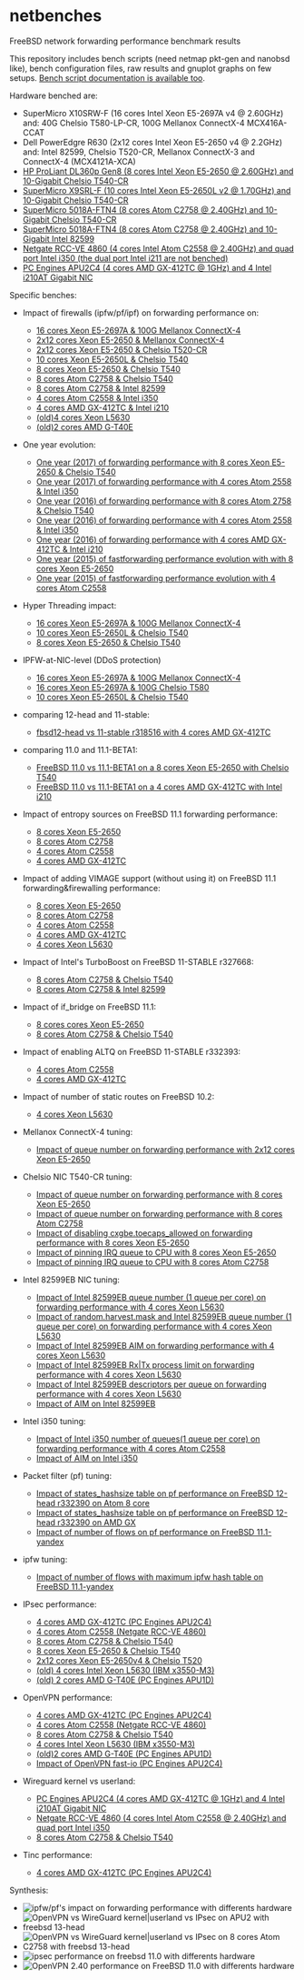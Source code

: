 # netbenches
FreeBSD network forwarding performance benchmark results

This repository includes bench scripts (need netmap pkt-gen and nanobsd like), bench configuration files, raw results and gnuplot graphs on few setups.
[Bench script documentation is available too](doc/README.md).

Hardware benched are:
 - SuperMicro X10SRW-F (16 cores Intel Xeon E5-2697A v4 @ 2.60GHz) and: 40G Chelsio T580-LP-CR, 100G Mellanox ConnectX-4 MCX416A-CCAT
 - Dell PowerEdgre R630 (2x12 cores Intel Xeon E5-2650 v4 @ 2.2GHz) and: Intel 82599, Chelsio T520-CR, Mellanox ConnectX-3 and ConnectX-4 (MCX4121A-XCA)
 - [HP ProLiant DL360p Gen8 (8 cores Intel Xeon E5-2650 @ 2.60GHz) and 10-Gigabit Chelsio T540-CR](Xeon_E5-2650_8Cores-Chelsio_T540-CR)
 - [SuperMicro X9SRL-F (10 cores Intel Xeon E5-2650L v2 @ 1.70GHz) and 10-Gigabit Chelsio T540-CR](Xeon_E5-2650Lv2_10Cores-Chelsio_T540-CR)
 - [SuperMicro 5018A-FTN4 (8 cores Atom C2758 @ 2.40GHz) and 10-Gigabit Chelsio T540-CR](Atom_C2758_8Cores-Chelsio_T540-CR)
 - [SuperMicro 5018A-FTN4 (8 cores Atom C2758 @ 2.40GHz) and 10-Gigabit Intel 82599](Atom_C2758_8Cores-Intel_82599)
 - [Netgate RCC-VE 4860 (4 cores Intel Atom C2558 @ 2.40GHz) and quad port Intel i350 (the dual port Intel i211 are not benched)](Atom_C2558_4Cores-Intel_i350)
 - [PC Engines APU2C4 (4 cores AMD GX-412TC @ 1GHz) and 4 Intel i210AT Gigabit NIC](AMD_GX-412TC_4Cores_Intel_i210AT)

Specific benches:
 - Impact of firewalls (ipfw/pf/ipf) on forwarding performance on:
    - [16 cores Xeon E5-2697A & 100G Mellanox ConnectX-4](Xeon_E5-2697Av4_16Cores-Mellanox_ConnectX-4/firewalls/results/fbsd13-c255632/README.md)
    - [2x12 cores Xeon E5-2650 & Mellanox ConnectX-4](Xeon_E5-2650v4_2x12Cores-Mellanox_ConnectX-4/forwarding-pf-ipfw/results/fbsd12-stable.r354440.BSDRP.1.96/README.md)
    - [2x12 cores Xeon E5-2650 & Chelsio T520-CR](Xeon_E5-2650v4_2x12Cores-Chelsio_T520-CR/forwarding-pf-ipfw/results/fbsd12-stable.r354440.BSDRP.1.96/README.md)
    - [10 cores Xeon E5-2650L & Chelsio T540](Xeon_E5-2650Lv2_10Cores-Chelsio_T540-CR/forwarding-pf-ipfw/results/fbsd12-stable.r354440.BSDRP.1.96/README.md)
    - [8 cores Xeon E5-2650 & Chelsio T540](Xeon_E5-2650_8Cores-Chelsio_T540-CR/forwarding-pf-ipfw/results/fbsd13-c255632/README.md)
    - [8 cores Atom C2758 & Chelsio T540](Atom_C2758_8Cores-Chelsio_T540-CR/forwarding-pf-ipfw/results/fbsd14-c276570-BSDRP1.991/README.md)
    - [8 cores Atom C2758 & Intel 82599](Atom_C2758_8Cores-Intel_82599/forwarding-pf-ipfw/results/fbsd12-stable.r354440.BSDRP.1.96/README.md)
    - [4 cores Atom C2558 & Intel i350](Atom_C2558_4Cores-Intel_i350/forwarding-pf-ipfw/results/fbsd12-stable.r354440.BSDRP.1.96/README.md)
    - [4 cores AMD GX-412TC & Intel i210](AMD_GX-412TC_4Cores-Intel_i210AT/forwarding-pf-ipfw/results/fbsd13-c255632/README.md)
    - [(old)4 cores Xeon L5630](Xeon_L5630_4Cores-Intel_82599EB/forwarding-pf-ipfw/results/fbsd11-stable.r312663/README.md)
    - [(old)2 cores AMD G-T40E](AMD_G-T40E_2Cores_RTL8111E/forwarding-pf-ipfw/results/fbsd11-stable.r312663//README.md)
 - One year evolution:
    - [One year (2017) of forwarding performance with 8 cores Xeon E5-2650 & Chelsio T540](Xeon_E5-2650_8Cores-Chelsio_T540-CR/forwarding-pf-ipfw/results/fbsd.2017/README.md)
    - [One year (2017) of forwarding performance with 4 cores Atom 2558 & Intel i350](Atom_C2558_4Cores-Intel_i350/forwarding-pf-ipfw/results/fbsd.2017/README.md)
    - [One year (2016) of forwarding performance with 8 cores Atom 2758 & Chelsio T540](Atom_C2758_8Cores-Chelsio_T540-CR/forwarding-pf-ipfw/results/fbsd.2016/README.md)
    - [One year (2016) of forwarding performance with 4 cores Atom 2558 & Intel i350](Atom_C2558_4Cores-Intel_i350/forwarding-pf-ipfw/results/fbsd.2016/README.md)
    - [One year (2016) of forwarding performance with 4 cores AMD GX-412TC & Intel i210](AMD_GX-412TC_4Cores-Intel_i210AT/forwarding-pf-ipfw/results/fbsd.2016/README.md)
    - [One year (2015) of fastforwarding performance evolution with with 8 cores Xeon E5-2650](Xeon_E5-2650_8Cores-Chelsio_T540-CR/forwarding-pf-ipfw/results/fbsd11-head.2015/README.md)
    - [One year (2015) of fastforwarding performance evolution with 4 cores Atom C2558](Atom_C2558_4Cores-Intel_i350/forwarding-pf-ipfw/results/fbsd11-head.2015/README.md)
 - Hyper Threading impact:
    - [16 cores Xeon E5-2697A & 100G Mellanox ConnectX-4](Xeon_E5-2697Av4_16Cores-Mellanox_ConnectX-4/machdep.hyperthreading_allowed/results/fbsd12-stable.r354440.BSDRP.1.96/README.md)
    - [10 cores Xeon E5-2650L & Chelsio T540](Xeon_E5-2650Lv2_10Cores-Chelsio_T540-CR/machdep.hyperthreading_intr/results/fbsd12-stable.r354440.BSDRP.1.96/README.md)
    - [8 cores Xeon E5-2650 & Chelsio T540](Xeon_E5-2650_8Cores-Chelsio_T540-CR/machdep.hyperthreading_allowed/results/fbsd11.1/README.md)
 - IPFW-at-NIC-level (DDoS protection)
    - [16 cores Xeon E5-2697A & 100G Mellanox ConnectX-4](Xeon_E5-2697Av4_16Cores-Mellanox_ConnectX-4/ipfw/results/fbsd13-r356316-pfil_cxgbe-20-30/README.md)
    - [16 cores Xeon E5-2697A & 100G Chelsio T580](Xeon_E5-2697Av4_16Cores-Chelsio_T580/ipfw/results/fbsd13-r357572-20-30/README.md)
    - [10 cores Xeon E5-2650L & Chelsio T540](Xeon_E5-2650Lv2_10Cores-Chelsio_T540-CR/ipfw/results/fbsd13-r355538/README.md)
  - comparing 12-head and 11-stable:
    - [fbsd12-head vs 11-stable r318516 with 4 cores AMD GX-412TC](AMD_GX-412TC_4Cores-Intel_i210AT/forwarding-pf-ipfw/results/fbsd12-head-vs-11-stable.r318516/README.md)
 - comparing 11.0 and 11.1-BETA1:
    - [FreeBSD 11.0 vs 11.1-BETA1 on a 8 cores Xeon E5-2650 with Chelsio T540](Xeon_E5-2650_8Cores-Chelsio_T540-CR/forwarding-pf-ipfw/results/fbsd11.0vs11.1/README.md)
    - [FreeBSD 11.0 vs 11.1-BETA1 on a 4 cores AMD GX-412TC with Intel i210](AMD_GX-412TC_4Cores-Intel_i210AT/forwarding-pf-ipfw/results/fbsd11.0vs11.1/README.md)
 - Impact of entropy sources on FreeBSD 11.1 forwarding performance:
    - [8 cores Xeon E5-2650](Xeon_E5-2650_8Cores-Chelsio_T540-CR/kern.random.harvest.mask/results/fbsd11.1/README.md)
    - [8 cores Atom C2758](Atom_C2758_8Cores-Chelsio_T540-CR/kern.random.harvest.mask/results/fbsd11.1/README.md)
    - [4 cores Atom C2558](Atom_C2558_4Cores-Intel_i350/kern.random.harvest.mask/results/fbsd11.1/README.md)
    - [4 cores AMD GX-412TC](AMD_GX-412TC_4Cores-Intel_i210AT/kern.random.harvest.mask/results/fbsd11.1/README.md)
 - Impact of adding VIMAGE support (without using it) on FreeBSD 11.1 forwarding&firewalling performance:
    - [8 cores Xeon E5-2650](Xeon_E5-2650_8Cores-Chelsio_T540-CR/forwarding-pf-ipfw/results/fbsd11.1-yandex.VIMAGE/README.md)
    - [8 cores Atom C2758](Atom_C2758_8Cores-Chelsio_T540-CR/forwarding-pf-ipfw/results/fbsd12-head.r317849.VIMAGE/README.md)
    - [4 cores Atom C2558](Atom_C2558_4Cores-Intel_i350/forwarding-pf-ipfw/results/fbsd12-head.r317849.VIMAGE/README.md)
    - [4 cores AMD GX-412TC](AMD_GX-412TC_4Cores-Intel_i210AT/forwarding-pf-ipfw/results/fbsd12-head.r317849.VIMAGE/README.md)
    - [4 cores Xeon L5630](Xeon_L5630_4Cores-Intel_82599EB/forwarding-pf-ipfw/results/fbsd12-head.r317849.VIMAGE/README.md)
 - Impact of Intel's TurboBoost on FreeBSD 11-STABLE r327668:
    - [8 cores Atom C2758 & Chelsio T540](Atom_C2758_8Cores-Chelsio_T540-CR/TurboBoost/results/fbsd11-stable-r327668.BSDRP/README.md)
    - [8 cores Atom C2758 & Intel 82599](Atom_C2758_8Cores-Intel_82599/TurboBoost/results/fbsd11-stable-r327668.BSDRP/README.md)
 - Impact of if_bridge on FreeBSD 11.1:
    - [8 cores cores Xeon E5-2650](Xeon_E5-2650_8Cores-Chelsio_T540-CR/bridge/results/fbsd11.1-yandex/README.md)
    - [8 cores Atom C2758 & Chelsio T540](Atom_C2758_8Cores-Chelsio_T540-CR/bridge/results/fbsd11.1-yandex/README.md)
 - Impact of enabling ALTQ on FreeBSD 11-STABLE r332393:
    - [4 cores Atom C2558](Atom_C2558_4Cores-Intel_i350/forwarding-pf-ipfw/results/fbsd11-stable.r332393.ALTQ/README.md)
    - [4 cores AMD GX-412TC](AMD_GX-412TC_4Cores_Intel_i210AT/forwarding-pf-ipfw/results/fbsd11-stable.r332393.ALTQ/README.md)
 - Impact of number of static routes on FreeBSD 10.2:
    - [4 cores Xeon L5630](Xeon_L5630_4Cores-Intel_82599EB/route-contention/results/fbsd10.2/README.md)
 - Mellanox ConnectX-4 tuning:
    - [Impact of queue number on forwarding performance with 2x12 cores Xeon E5-2650](Xeon_E5-2650v4_2x12Cores-Mellanox_ConnectX-4/dev.mce.conf.channels/results/fbsd11.1-yandex/README.md)
 - Chelsio NIC T540-CR tuning:
    - [Impact of queue number on forwarding performance with 8 cores Xeon E5-2650](Xeon_E5-2650_8Cores-Chelsio_T540-CR/nXxq10g/results/fbsd11-stable.r312663/README.md)
    - [Impact of queue number on forwarding performance with 8 cores Atom C2758](Atom_C2758_8Cores-Chelsio_T540-CR/hw.cxgbe.nXxq10g/results/fbsd11.1/README.md)
    - [Impact of disabling cxgbe.toecaps_allowed on forwarding performance with 8 cores Xeon E5-2650](Xeon_E5-2650_8Cores-Chelsio_T540-CR/hw.cxgbe.Xcaps_allowed/results/fbsd11.1-yandex/README.md)
    - [Impact of pinning IRQ queue to CPU with 8 cores Xeon E5-2650](Xeon_E5-2650_8Cores-Chelsio_T540-CR/chelsio-bind-cpu/results/fbsd11.1-yandex/README.md)
    - [Impact of pinning IRQ queue to CPU with 8 cores Atom C2758](Atom_C2758_8Cores-Chelsio_T540-CR/chelsio-bind-cpu/results/fbsd11.1-yandex/README.md)
 - Intel 82599EB NIC tuning:
    - [Impact of Intel 82599EB queue number (1 queue per core) on forwarding performance with 4 cores Xeon L5630](Xeon_L5630_4Cores-Intel_82599EB/ix.num_queues/results/fbsd11-routing.r287531/README.md)
    - [Impact of random.harvest.mask and Intel 82599EB queue number (1 queue per core) on forwarding performance with 4 cores Xeon L5630](Xeon_L5630_4Cores-Intel_82599EB/ix.num_queues.random.harvest.mask.351/results/fbsd11-routing.r287531/README.md)
	- [Impact of Intel 82599EB AIM on forwarding performance with 4 cores Xeon L5630](Xeon_L5630_4Cores-Intel_82599EB/ix.enable_aim/results/fbsd10.2/README.md)
    - [Impact of Intel 82599EB Rx|Tx process limit on forwarding performance with 4 cores Xeon L5630](Xeon_L5630_4Cores-Intel_82599EB/Xx_process_limit/results/fbsd10.2/README.md)
    - [Impact of Intel 82599EB descriptors per queue on forwarding performance with 4 cores Xeon L5630](Xeon_L5630_4Cores-Intel_82599EB/ix.Xxd/results/fbsd10.2/README.md)
    - [Impact of AIM on Intel 82599EB](Xeon_L5630_4Cores-Intel_82599EB/Intel.aim/results/fbsd11-stable.r312663/README.md)
 - Intel i350 tuning:
    - [Impact of Intel i350 number of queues(1 queue per core) on forwarding performance with 4 cores Atom C2558](Atom_C2558_4Cores-Intel_i350/hw.igb.num_queues/results/fbsd11.1/README.md)
    - [Impact of AIM on Intel i350](Atom_C2558_4Cores-Intel_i350/hw.igb.enable_aim/results/fbsd11.1/README.md)

 - Packet filter (pf) tuning:
    - [Impact of states_hashsize table on pf performance on FreeBSD 12-head r332390 on Atom 8 core](Atom_C2758_8Cores-Chelsio_T540-CR/pf-states_hashsize/results/fbsd12-head.r332390/README.md)
    - [Impact of states_hashsize table on pf performance on FreeBSD 12-head r332390 on AMD GX](AMD_GX-412TC_4Cores-Intel_i210AT/pf-states_hashsize/results/fbsd12-head.r332390/README.md)
    - [Impact of number of flows on pf performance on FreeBSD 11.1-yandex](Atom_C2558_4Cores-Intel_i350/pf-sessions/results/fbsd11.1-yandex/README.md)
 - ipfw tuning:
    - [Impact of number of flows with maximum ipfw hash table on FreeBSD 11.1-yandex](Atom_C2558_4Cores-Intel_i350/ipfw-sessions/results/fbsd11.1-yandex/README.md)

 - IPsec performance:
    - [4 cores AMD GX-412TC (PC Engines APU2C4)](AMD_GX-412TC_4Cores-Intel_i210AT/ipsec/results/fbsd13-r365873.vti/README.md)
    - [4 cores Atom C2558 (Netgate RCC-VE 4860)](Atom_C2558_4Cores-Intel_i350/ipsec/results/fbsd13-r365873.vti/README.md)
    - [8 cores Atom C2758 & Chelsio T540](Atom_C2758_8Cores-Chelsio_T540-CR/ipsec/results/fbsd13-r365873.vti/README.md)
    - [8 cores Xeon E5-2650 & Chelsio T540](Xeon_E5-2650_8Cores-Chelsio_T540-CR/ipsec/results/fbsd13-r365873.vti/README.md)
    - [2x12 cores Xeon E5-2650v4 & Chelsio T520](Xeon_E5-2650v4_2x12Cores-Chelsio_T520-CR/ipsec/results/fbsd13-r365873.vti/README.md)
    - [(old) 4 cores Intel Xeon L5630 (IBM x3550-M3)](Xeon_L5630_4Cores-Intel_82599EB/ipsec/results/fbsd11.0/README.md)
    - [(old) 2 cores AMD G-T40E (PC Engines APU1D)](AMD_G-T40E_2Cores-RTL8111E/ipsec/results/fbsd11.0/README.md)

 - OpenVPN performance:
    - [4 cores AMD GX-412TC (PC Engines APU2C4)](AMD_GX-412TC_4Cores-Intel_i210AT/openvpn/results/fbsd13-r365248/README.md)
    - [4 cores Atom C2558 (Netgate RCC-VE 4860)](Atom_C2558_4Cores-Intel_i350/openvpn/results/fbsd11.0/README.md)
    - [8 cores Atom C2758 & Chelsio T540](Atom_C2758_8Cores-Chelsio_T540-CR/openvpn/results/fbsd13-r365415/README.md)
    - [4 cores Intel Xeon L5630 (IBM x3550-M3)](Xeon_L5630_4Cores-Intel_82599EB/openvpn/results/fbsd11.0/README.md)
    - [(old)2 cores AMD G-T40E (PC Engines APU1D)](AMD_G-T40E_2Cores-RTL8111E/openvpn/results/fbsd11.0/README.md)
    - [Impact of OpenVPN fast-io (PC Engines APU2C4)](AMD_GX-412TC_4Cores-Intel_i210AT/openvpn/results/fbsd13-r365328-fastio/README.md)

  - Wireguard kernel vs userland:
    - [PC Engines APU2C4 (4 cores AMD GX-412TC @ 1GHz) and 4 Intel i210AT Gigabit NIC](AMD_GX-412TC_4Cores-Intel_i210AT/wireguard/results/fbsd13-r364937.D26137/README.md)
    - [Netgate RCC-VE 4860 (4 cores Intel Atom C2558 @ 2.40GHz) and quad port Intel i350](Atom_C2558_4Cores-Intel_i350/wireguard/results/fbsd13-r364937.D26137/README.md)
    - [8 cores Atom C2758 & Chelsio T540](Atom_C2758_8Cores-Chelsio_T540-CR/wireguard/results/fbsd13-r365415/README.md)

  - Tinc performance:
    - [4 cores AMD GX-412TC (PC Engines APU2C4)](AMD_GX-412TC_4Cores-Intel_i210AT/tinc/results/fbsd13-r365873/README.md)

Synthesis:
  - ![ipfw/pf's impact on forwarding performance with differents hardware](synthesis/hardware.png)
  - ![OpenVPN vs WireGuard kernel|userland vs IPsec on APU2 with freebsd 13-head](synthesis/VPNs-APU2.png)
  - ![OpenVPN vs WireGuard kernel|userland vs IPsec on 8 cores Atom C2758 with freebsd 13-head](synthesis/VPNs-Atom_C2758.png)
  - ![ipsec performance on freebsd 11.0 with differents hardware](synthesis/ipsec.png)
  - ![OpenVPN 2.40 performance on FreeBSD 11.0 with differents hardware](synthesis/openvpn.png)

